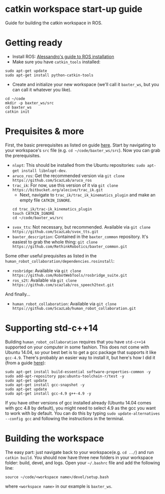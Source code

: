 # catkin workspace start-up guide
Guide for building the catkin workspace in ROS. 

# Getting ready
* Install ROS: [Alessandro's guide to ROS installation](https://alecive.github.io/ros_installation.html#installing-and-configuring-your-ros-environment)
* Make sure you have `catkin_tools` installed:
 ```
 sudo apt-get update
 sudo apt-get install python-catkin-tools
 ```
* Create and initialize your new workspace (we'll call it `baxter_ws`, but you can call it whatever you like).
```
cd ~/code
mkdir -p baxter_ws/src
cd baxter_ws
catkin init
```

# Prequisites & more
First, the basic prerequisites as listed on guide [here](https://github.com/ScazLab/human_robot_collaboration).
Start by navigating to your workspace's `src` file (e.g. `cd ~/code/baxter_ws/src`). Now you can grab the prerequisites.
* `nlopt`: This should be installed from the Ubuntu repositories: `sudo apt-get install libnlopt-dev`. 
* `aruco_ros`: Get the recommended version via `git clone https://github.com/ScazLab/aruco_ros`
* `trac_ik`: For now, use this version of it via `git clone https://bitbucket.org/alecive/trac_ik.git`
  - Next, navigate to `trac_ik/trac_ik_kinematics_plugin` and make an empty file `CATKIN_IGNORE`.
  ```
  cd trac_ik/trac-ik_kinematics_plugin
  touch CATKIN_IGNORE
  cd ~/code/baxter_ws/src
  ```
* `svox_tts`: Not necessary, but recommended. Available via `git clone https://github.com/ScazLab/svox_tts.git`
* `baxter_description`: Contained in the `baxter_common` repository. It's easiest to grab the whole thing: `git clone https://github.com/RethinkRobotics/baxter_common.git`

Some other useful prequisites as listed in the `human_robot_collaboration/dependencies.rosinstall`:
* `rosbridge`: Available via `git clone https://github.com/RobotWebTools/rosbridge_suite.git`
* `ros_s2t`: Available via `git clone https://github.com/scazlab/ros_speech2text.git`

And finally...
* `human_robot_collaboration`: Available via `git clone https://github.com/ScazLab/human_robot_collaboration.git`

# Supporting std-c++14

Building `human_robot_collaboration` requires that you have `std-c++14` supported on your computer in some fashion. This does not come with Ubuntu 14.04, so your best bet is to get a gcc package that supports it like `gcc-4.9`. 
There's probably an easier way to install it, but here's how I did it (from a guide [here](https://gist.github.com/application2000/73fd6f4bf1be6600a2cf9f56315a2d91)):
```
sudo apt-get install build-essential software-properties-common -y
sudo add-apt-repository ppa:ubuntu-toolchain-r/test -y
sudo apt-get update
sudo apt-get install gcc-snapshot -y
sudo apt-get update
sudo apt-get install gcc-4.9 g++-4.9 -y 
```
If you have other versions of gcc installed already (Ubuntu 14.04 comes with gcc 4.8 by default), you might need to select 4.9 as the gcc you want to work with by default. You can do this by typing `sudo update-alternatives --config gcc` and following the instructions in the terminal.  

# Building the workspace

The easy part: just navigate back to your workspace(e.g. `cd ../`) and run `catkin build`. 
You should now have three new folders in your workspace folder: build, devel, and logs. Open your `~/.bashrc` file and add the following line:
```
source ~/code/<workspace name>/devel/setup.bash
```
where `<workspace name>` in our example is `baxter_ws`. 
